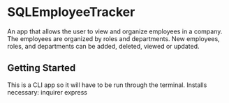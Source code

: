 # SQLEmployeeTracker

 An app that allows the user to view and organize employees in a company. The employees are organized by roles and departments. New employees, roles, and departments can be added, deleted, viewed or updated.

 ## Getting Started

This is a CLI app so it will have to be run through the terminal.
Installs necessary:
    inquirer
    express
